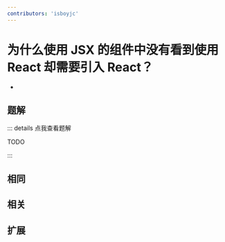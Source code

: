 ```yaml
---
contributors: 'isboyjc'
---
```


# 为什么使用 JSX 的组件中没有看到使用 React 却需要引入 React？

- 



## 题解

::: details 点我查看题解

  TODO

:::



## 相同


## 相关


## 扩展

